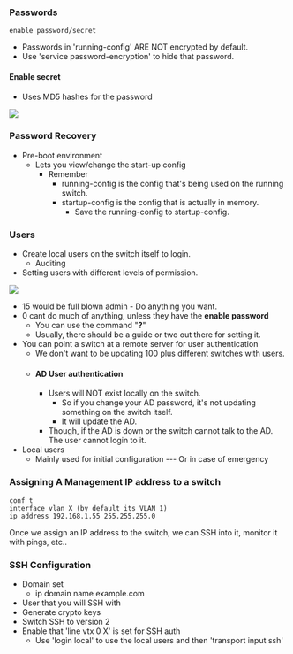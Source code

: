 
### Passwords
    enable password/secret
- Passwords in 'running-config' ARE NOT encrypted by default. 
- Use 'service password-encryption' to hide that password. 

#### Enable secret
- Uses MD5 hashes for the password 

**![](https://lh6.googleusercontent.com/dGn0ysSss-KiT5I63ZN6hdmLSo3U4L7vmVg-2pNwUsEJCs7iKYyv1jn4wr4_Nh1EgMya9bxSBlzPhB-KlT_OfWGR6nCS1emlCMUy1_WL-cXWKtiGUJ7CBKVzxHo74pl5ujlAZfz4pzJk5SpJ_2vHZqk)**
### Password Recovery
- Pre-boot environment 
	- Lets you view/change the start-up config
		- Remember
			- running-config is the config that's being used on the running switch. 
			- startup-config is the config that is actually in memory. 
				- Save the running-config to startup-config. 

### Users
- Create local users on the switch itself to login. 
	- Auditing
- Setting users with different levels of permission. 

**![](https://lh5.googleusercontent.com/8gQpXmjPmOsgveYT60gg0e_anprblm2988CbtHDxc9Ml7aVxrqsopgNpY25ubzixG8AtjZs8PrZ_SUiSTM6d4Wk-uJG-ERXL7MxyOnsUsR34Br-hxNPZr_bbCaX5xYkVknvfhvj3fEuwojLOHbkpft8)**
- 15 would be full blown admin - Do anything you want. 
- 0 cant do much of anything, unless they have the **enable password**
	- You can use the command "**?**" 
	- Usually, there should be a guide or two out there for setting it. 
- You can point a switch at a remote server for user authentication 
	- We don't want to be updating 100 plus different switches with users. 
	- #### AD User authentication
		- Users will NOT exist locally on the switch. 
			- So if you change your AD password, it's not updating something on the switch itself. 
			- It will update the AD. 
		- Though, if the AD is down or the switch cannot talk to the AD. The user cannot login to it. 
- Local users
	- Mainly used for initial configuration --- Or in case of emergency

### Assigning A Management IP address to a switch
    conf t
    interface vlan X (by default its VLAN 1)
	ip address 192.168.1.55 255.255.255.0
Once we assign an IP address to the switch, we can SSH into it, monitor it with pings, etc.. 

### SSH Configuration 
- Domain set
	- ip domain name example.com
- User that you will SSH with
- Generate crypto keys
- Switch SSH to version 2
- Enable that 'line vtx 0 X' is set for SSH auth
	- Use 'login local' to use the local users and then 'transport input ssh'


